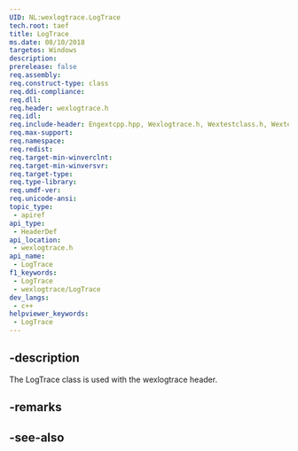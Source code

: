 ```yaml
---
UID: NL:wexlogtrace.LogTrace
tech.root: taef
title: LogTrace
ms.date: 08/10/2018
targetos: Windows
description: 
prerelease: false
req.assembly: 
req.construct-type: class
req.ddi-compliance: 
req.dll: 
req.header: wexlogtrace.h
req.idl: 
req.include-header: Engextcpp.hpp, Wexlogtrace.h, Wextestclass.h, Wextestclass.h
req.max-support: 
req.namespace: 
req.redist: 
req.target-min-winverclnt: 
req.target-min-winversvr: 
req.target-type: 
req.type-library: 
req.umdf-ver: 
req.unicode-ansi: 
topic_type:
 - apiref
api_type:
 - HeaderDef
api_location:
 - wexlogtrace.h
api_name:
 - LogTrace
f1_keywords:
 - LogTrace
 - wexlogtrace/LogTrace
dev_langs:
 - c++
helpviewer_keywords:
 - LogTrace
---
```


## -description

The LogTrace class is used with the wexlogtrace header.

## -remarks

## -see-also

